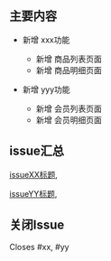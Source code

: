 ## 主要内容

* 新增 xxx功能
  - 新增 商品列表页面
  - 新增 商品明细页面

* 新增 yyy功能
  - 新增 会员列表页面
  - 新增 会员明细页面

## issue汇总

[issueXX标题](#xx),

[issueYY标题](#yy),

## 关闭Issue
Closes #xx, #yy
